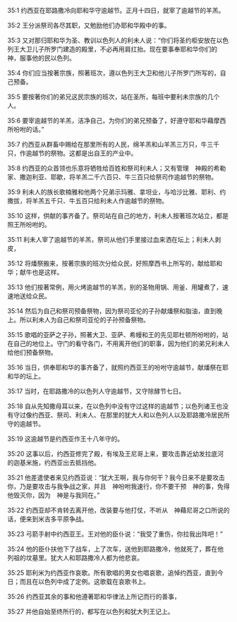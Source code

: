 <a id="1"></a>35:1  约西亚在耶路撒冷向耶和华守逾越节。正月十四日，就宰了逾越节的羊羔。  

<a id="2"></a>35:2  王分派祭司各尽其职，又勉励他们办耶和华殿中的事。  

<a id="3"></a>35:3  又对那归耶和华为圣、教训以色列人的利未人说：“你们将圣约柜安放在以色列王大卫儿子所罗门建造的殿里，不必再用肩扛抬。现在要事奉耶和华你们的　神，服事他的民以色列。  

<a id="4"></a>35:4  你们应当按著宗族，照著班次，遵以色列王大卫和他儿子所罗门所写的，自己预备。  

<a id="5"></a>35:5  要按著你们的弟兄这民宗族的班次，站在圣所，每班中要利未宗族的几个人。  

<a id="6"></a>35:6  要宰逾越节的羊羔，洁净自己，为你们的弟兄预备了，好遵守耶和华藉摩西所吩咐的话。”  

<a id="7"></a>35:7  约西亚从群畜中赐给在那里所有的人民，绵羊羔和山羊羔三万只，牛三千只，作逾越节的祭物。这都是出自王的产业中。  

<a id="8"></a>35:8  约西亚的众首领也乐意将牺牲给百姓和祭司利未人；又有管理　神殿的希勒家、撒迦利亚、耶歇，将羊羔二千六百只、牛三百只给祭司作逾越节的祭物。  

<a id="9"></a>35:9  利未人的族长歌楠雅和他两个兄弟示玛雅、拿坦业，与哈沙比雅、耶利、约撒拔，将羊羔五千只、牛五百只给利未人作逾越节的祭物。  

<a id="10"></a>35:10  这样，供献的事齐备了。祭司站在自己的地方，利未人按著班次站立，都是照王所吩咐的。  

<a id="11"></a>35:11  利未人宰了逾越节的羊羔，祭司从他们手里接过血来洒在坛上；利未人剥皮，  

<a id="12"></a>35:12  将燔祭搬来，按著宗族的班次分给众民，好照摩西书上所写的，献给耶和华；献牛也是这样。  

<a id="13"></a>35:13  他们按著常例，用火烤逾越节的羊羔，别的圣物用锅、用釜、用罐煮了，速速地送给众民。  

<a id="14"></a>35:14  然后为自己和祭司预备祭物，因为祭司亚伦的子孙献燔祭和脂油，直到晚上。所以利未人为自己和祭司亚伦的子孙预备祭物。  

<a id="15"></a>35:15  歌唱的亚萨之子孙，照著大卫、亚萨、希幔和王的先见耶杜顿所吩咐的，站在自己的地位上。守门的看守各门，不用离开他们的职事，因为他们的弟兄利未人给他们预备祭物。  

<a id="16"></a>35:16  当日，供奉耶和华的事齐备了，就照约西亚王的吩咐守逾越节，献燔祭在耶和华的坛上。  

<a id="17"></a>35:17  当时，在耶路撒冷的以色列人守逾越节，又守除酵节七日。  

<a id="18"></a>35:18  自从先知撒母耳以来，在以色列中没有守过这样的逾越节；以色列诸王也没有守过像约西亚、祭司、利未人、在那里的犹大人和以色列人以及耶路撒冷居民所守的逾越节。  

<a id="19"></a>35:19  这逾越节是约西亚作王十八年守的。  

<a id="20"></a>35:20  这事以后，约西亚修完了殿，有埃及王尼哥上来，要攻击靠近幼发拉底河的迦基米施，约西亚出去抵挡他。  

<a id="21"></a>35:21  他差遣使者来见约西亚说：“犹大王啊，我与你何干？我今日来不是要攻击你，乃是要攻击与我争战之家，并且　神吩咐我速行，你不要干预　神的事，免得他毁灭你，因为　神是与我同在。”  

<a id="22"></a>35:22  约西亚却不肯转去离开他，改装要与他打仗，不听从　神藉尼哥之口所说的话，便来到米吉多平原争战。  

<a id="23"></a>35:23  弓箭手射中约西亚王。王对他的臣仆说：“我受了重伤，你拉我出阵吧！”  

<a id="24"></a>35:24  他的臣仆扶他下了战车，上了次车，送他到耶路撒冷，他就死了，葬在他列祖的坟墓里。犹大人和耶路撒冷人都为他悲哀。  

<a id="25"></a>35:25  耶利米为约西亚作哀歌。所有歌唱的男女也唱哀歌，追悼约西亚，直到今日；而且在以色列中成了定例。这歌载在哀歌书上。  

<a id="26"></a>35:26  约西亚其余的事和他遵著耶和华律法上所记而行的善事，  

<a id="27"></a>35:27  并他自始至终所行的，都写在以色列和犹大列王记上。  
